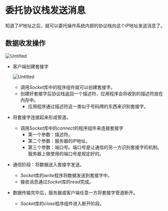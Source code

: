 # 委托协议栈发送消息

知道了$IP$地址之后，就可以委托操作系统内部的协议栈向这个$IP$地址发送消息了。

## 数据收发操作

![Untitled](%E5%A7%94%E6%89%98%E5%8D%8F%E8%AE%AE%E6%A0%88%E5%8F%91%E9%80%81%E6%B6%88%E6%81%AF%20d4bb06277a8645aa89f295926574cbcf/Untitled.png)

- 客户端创建套接字
    
    ![Untitled](%E5%A7%94%E6%89%98%E5%8D%8F%E8%AE%AE%E6%A0%88%E5%8F%91%E9%80%81%E6%B6%88%E6%81%AF%20d4bb06277a8645aa89f295926574cbcf/Untitled%201.png)
    
    - 调用$Socket$库中的程序组件就可以创建套接字。
    - 创建好套接字后协议栈返回一个描述符，应用程序会将收到的描述符放在内存中。
        - 应用程序通过描述符这一类似于号码牌的东西来识别套接字。
- 将套接字连接起来形成管道。
    - 调用$Socket$库中的$connect$的程序组件来连接套接字
        - 第一个参数：描述符。
        - 第二个参数：服务器的$IP$地址。
        - 第三个参数：端口号。端口号是让通信的另一方识别套接字的机制。服务器上做使用的端口号是规定好的。
- 通信阶段：将数据送入套接字发送。
    - $Socket$库的$write$程序将数据发送到套接字中。
    - 接收消息通过$Socket$库的$read$完成。
- 数据传输完毕后，服务器或客户端任意一方将套接字管道断开。
    - $Socket$库的$close$程序组件进入断开阶段。
